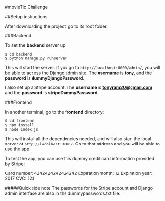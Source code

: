 #movieTic Challenge

##Setup instructions

After downloading the project, go to its root folder.

###Backend

To set the **backend** server up:

```
$ cd backend
$ python manage.py runserver
```

This will start the server. If you go to `http://localhost:8000/admin/`, you will be able to access the Django admin site. The **username** is **tony**, and the **password** is **dummyDjangoPassword**.

I also set up a Stripe account. The **username** is **tonyram20@gmail.com** and the **password** is **stripeDummyPassword**.

###Frontend

In another terminal, go to the **frontend** directory:

```
$ cd frontend
$ npm install
$ node index.js
```

This will install all the dependencies needed, and will also start the local server at `http://localhost:3000/`. Go to that address and you will be able to use the app.

To test the app, you can use this dummy credit card information provided by Stripe:


Card number: 4242424242424242
Expiration month: 12
Expiration year: 2017
CVC: 123

#####Quick side note
The passwords for the Stripe account and Django admin interface are also in the dummypasswords.txt file.
